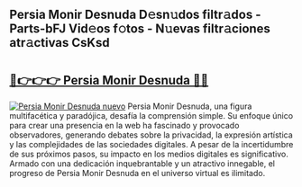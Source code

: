 ## Persia Monir Desnuda D𝚎sn𝚞dos filtr𝚊dos - Parts-bFJ Vid𝚎os f𝚘tos - N𝚞evas filtr𝚊ciones atr𝚊ctivas CsKsd

# <h2><a href="http://mb7rwze.tromn.icu/?c=Persia+Monir+Desnuda">🔗👉👉👉 Persia Monir Desnuda 🔗🔗</a></h2>

[![Persia Monir Desnuda nuevo](https://i.imgur.com/pEAQMta.gif)](http://mb7rwze.tromn.icu/?c=Persia+Monir+Desnuda)
Persia Monir Desnuda, una figura multifacética y paradójica, desafía la comprensión simple. Su enfoque único para crear una presencia en la web ha fascinado y provocado observadores, generando debates sobre la privacidad, la expresión artística y las complejidades de las sociedades digitales. A pesar de la incertidumbre de sus próximos pasos, su impacto en los medios digitales es significativo. Armado con una dedicación inquebrantable y un atractivo innegable, el progreso de Persia Monir Desnuda en el universo virtual es ilimitado.
